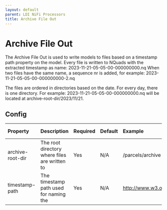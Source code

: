 ```yaml
---
layout: default
parent: LDI NiFi Processors
title: Archive File Out
---
```


# Archive File Out

The Archive File Out is used to write models to files based on a timestamp path property on the model.
Every file is written to NQuads with the extracted timestamp as name: 2023-11-21-05-05-00-000000000.nq
When two files have the same name, a sequence nr is added, for example: 2023-11-21-05-05-00-000000000-2.nq

The files are ordered in directories based on the date. For every day, there is one directory.
For example: 2023-11-21-05-05-00-000000000.nq will be located at  archive-root-dir/2023/11/21.

## Config

| Property         | Description                                   | Required | Default | Example                                    | Supported values                |
|:-----------------|:----------------------------------------------|:---------|:--------|:-------------------------------------------|:--------------------------------|
| archive-root-dir | The root directory where files are written to | Yes      | N/A     | /parcels/archive                           | Linux (+ Mac) and Windows paths |
| timestamp-path   | The timestamp path used for naming the        | Yes      | N/A     | http://www.w3.org/ns/prov#generatedAtTime  | Any valid LD predicate          |
